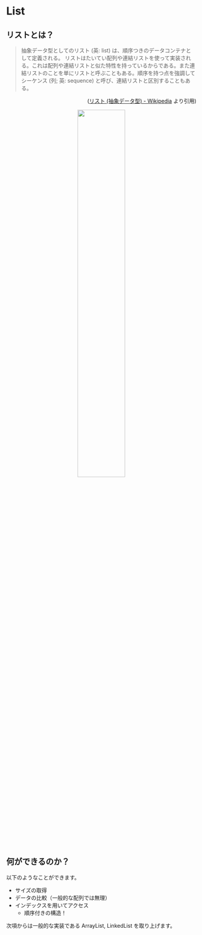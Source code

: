 # List

## リストとは？
>抽象データ型としてのリスト (英: list) は、順序つきのデータコンテナとして定義される。
>リストはたいてい配列や連結リストを使って実装される。これは配列や連結リストと似た特性を持っているからである。また連結リストのことを単にリストと呼ぶこともある。順序を持つ点を強調してシーケンス (列; 英: sequence) と呼び、連結リストと区別することもある。

<div style="text-align: right">

([リスト (抽象データ型) - Wikipedia](https://ja.wikipedia.org/wiki/%E3%83%AA%E3%82%B9%E3%83%88_(%E6%8A%BD%E8%B1%A1%E3%83%87%E3%83%BC%E3%82%BF%E5%9E%8B)) より引用)

</div>

<div align="center">
<img src="https://res.cloudinary.com/ddaz9etkx/image/upload/v1628649602/ot/taiiku_maehe_narae_chiisaku_z6zval.png" width="50%">
</div>

## 何ができるのか？
以下のようなことができます。

- サイズの取得
- データの比較（一般的な配列では無理）
- インデックスを用いてアクセス
  - 順序付きの構造！


次項からは一般的な実装である ArrayList, LinkedList を取り上げます。

